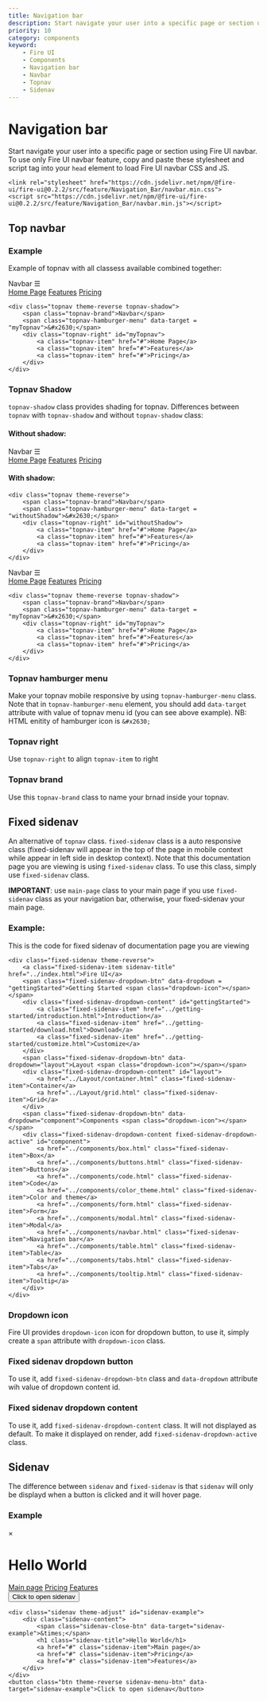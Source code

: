 ```yaml
---
title: Navigation bar
description: Start navigate your user into a specific page or section using Fire UI navbar.
priority: 10
category: components
keyword: 
    - Fire UI
    - Components
    - Navigation bar
    - Navbar
    - Topnav
    - Sidenav
---
```


# Navigation bar

Start navigate your user into a specific page or section using Fire UI navbar. To use only Fire UI navbar feature, copy and paste these stylesheet and script tag into your `head` element to load Fire UI navbar CSS and JS.

```
<link rel="stylesheet" href="https://cdn.jsdelivr.net/npm/@fire-ui/fire-ui@0.2.2/src/feature/Navigation_Bar/navbar.min.css">
<script src="https://cdn.jsdelivr.net/npm/@fire-ui/fire-ui@0.2.2/src/feature/Navigation_Bar/navbar.min.js"></script>
```
<div class="division">

## Top navbar
<div class="my-4">

### Example
Example of topnav with all classess available combined together:
<div class="topnav theme-reverse topnav-shadow">
    <span class="topnav-brand">Navbar</span>
    <span class="topnav-hamburger-menu" data-target = "myTopnav">&#x2630;</span>
    <div class="topnav-right" id="myTopnav">
        <a class="topnav-item" href="#">Home Page</a>
        <a class="topnav-item" href="#">Features</a>
        <a class="topnav-item" href="#">Pricing</a>
    </div>
</div>

```
<div class="topnav theme-reverse topnav-shadow">
    <span class="topnav-brand">Navbar</span>
    <span class="topnav-hamburger-menu" data-target = "myTopnav">&#x2630;</span>
    <div class="topnav-right" id="myTopnav">
        <a class="topnav-item" href="#">Home Page</a>
        <a class="topnav-item" href="#">Features</a>
        <a class="topnav-item" href="#">Pricing</a>
    </div>
</div>
```

</div>
<div class="my-4">

### Topnav Shadow
`topnav-shadow` class provides shading for topnav. Differences between `topnav` with `topnav-shadow` and without `topnav-shadow` class:

#### Without shadow:

<div class="topnav theme-reverse">
    <span class="topnav-brand">Navbar</span>
    <span class="topnav-hamburger-menu" data-target = "withoutShadow">&#x2630;</span>
    <div class="topnav-right" id="withoutShadow">
        <a class="topnav-item" href="#">Home Page</a>
        <a class="topnav-item" href="#">Features</a>
        <a class="topnav-item" href="#">Pricing</a>
    </div>
</div>

#### With shadow:

```
<div class="topnav theme-reverse">
    <span class="topnav-brand">Navbar</span>
    <span class="topnav-hamburger-menu" data-target = "withoutShadow">&#x2630;</span>
    <div class="topnav-right" id="withoutShadow">
        <a class="topnav-item" href="#">Home Page</a>
        <a class="topnav-item" href="#">Features</a>
        <a class="topnav-item" href="#">Pricing</a>
    </div>
</div>
```

<div class="topnav theme-reverse topnav-shadow">
    <span class="topnav-brand">Navbar</span>
    <span class="topnav-hamburger-menu" data-target = "withShadow">&#x2630;</span>
    <div class="topnav-right" id="withShadow">
        <a class="topnav-item" href="#">Home Page</a>
        <a class="topnav-item" href="#">Features</a>
        <a class="topnav-item" href="#">Pricing</a>
    </div>
</div>

```
<div class="topnav theme-reverse topnav-shadow">
    <span class="topnav-brand">Navbar</span>
    <span class="topnav-hamburger-menu" data-target = "myTopnav">&#x2630;</span>
    <div class="topnav-right" id="myTopnav">
        <a class="topnav-item" href="#">Home Page</a>
        <a class="topnav-item" href="#">Features</a>
        <a class="topnav-item" href="#">Pricing</a>
    </div>
</div>
```
</div>
<div class="my-4">

### Topnav hamburger menu
Make your topnav mobile responsive by using `topnav-hamburger-menu` class. Note that in `topnav-hamburger-menu` element, you should add `data-target` attribute with value of topnav menu id (you can see above example). NB: HTML enitity of hamburger icon is `&#x2630;`

### Topnav right
Use `topnav-right` to align `topnav-item` to right

### Topnav brand
Use this `topnav-brand` class to name your brnad inside your topnav.

</div>

</div>
<div class="division">

## Fixed sidenav
An alternative of `topnav` class. `fixed-sidenav` class is a auto responsive class (fixed-sidenav will appear in the top of the page in mobile context while appear in left side in desktop context). Note that this documentation page you are viewing is using `fixed-sidenav` class. To use this class, simply use `fixed-sidenav` class.

**IMPORTANT**: use `main-page` class to your main page if you use `fixed-sidenav` class as your navigation bar, otherwise, your fixed-sidenav your main page.
 
<div class="my-4">

### Example:
This is the code for fixed sidenav of documentation page you are viewing
```
<div class="fixed-sidenav theme-reverse">
    <a class="fixed-sidenav-item sidenav-title" href="../index.html">Fire UI</a>
    <span class="fixed-sidenav-dropdown-btn" data-dropdown = "gettingStarted">Getting Started <span class="dropdown-icon"></span></span>
    <div class="fixed-sidenav-dropdown-content" id="gettingStarted">
        <a class="fixed-sidenav-item" href="../getting-started/introduction.html">Introduction</a>
        <a class="fixed-sidenav-item" href="../getting-started/download.html">Download</a>
        <a class="fixed-sidenav-item" href="../getting-started/customize.html">Customize</a>
    </div>
    <span class="fixed-sidenav-dropdown-btn" data-dropdown="layout">Layout <span class="dropdown-icon"></span></span>
    <div class="fixed-sidenav-dropdown-content" id="layout">
        <a href="../Layout/container.html" class="fixed-sidenav-item">Container</a>
        <a href="../Layout/grid.html" class="fixed-sidenav-item">Grid</a>
    </div>
    <span class="fixed-sidenav-dropdown-btn" data-dropdown="component">Components <span class="dropdown-icon"></span></span>
    <div class="fixed-sidenav-dropdown-content fixed-sidenav-dropdown-active" id="component">
        <a href="../components/box.html" class="fixed-sidenav-item">Box</a>
        <a href="../components/buttons.html" class="fixed-sidenav-item">Buttons</a>
        <a href="../components/code.html" class="fixed-sidenav-item">Code</a>
        <a href="../components/color_theme.html" class="fixed-sidenav-item">Color and theme</a>
        <a href="../components/form.html" class="fixed-sidenav-item">Form</a>
        <a href="../components/modal.html" class="fixed-sidenav-item">Modal</a>
        <a href="../components/navbar.html" class="fixed-sidenav-item">Navigation bar</a>
        <a href="../components/table.html" class="fixed-sidenav-item">Table</a>
        <a href="../components/tabs.html" class="fixed-sidenav-item">Tabs</a>
        <a href="../components/tooltip.html" class="fixed-sidenav-item">Tooltip</a>
    </div>
</div>
```
</div>
<div class="my-4">

### Dropdown icon
Fire UI provides `dropdown-icon` icon for dropdown button, to use it, simply create a `span` attribute with `dropdown-icon` class.

</div>
<div class="my-4">

### Fixed sidenav dropdown button
To use it, add `fixed-sidenav-dropdown-btn` class and `data-dropdown` attribute wih value of dropdown content id.

</div>
<div class="my-4">

### Fixed sidenav dropdown content
To use it, add `fixed-sidenav-dropdown-content` class. It will not displayed as default. To make it displayed on render, add `fixed-sidenav-dropdown-active` class.

</div>

</div>
<div class="divison">

## Sidenav
The difference between `sidenav` and `fixed-sidenav` is that `sidenav` will only be displayd when a button is clicked and it will hover page.

### Example
<div class="sidenav theme-adjust" id="sidenav-example">
    <div class="sidenav-content">
        <span class="sidenav-close-btn" data-target="sidenav-example">&times;</span>
        <h1 class="sidenav-title">Hello World</h1>
        <a href="#" class="sidenav-item">Main page</a>
        <a href="#" class="sidenav-item">Pricing</a>
        <a href="#" class="sidenav-item">Features</a>
    </div>
</div>
<button class="btn theme-reverse sidenav-menu-btn" data-target="sidenav-example">Click to open sidenav</button>

```
<div class="sidenav theme-adjust" id="sidenav-example">
    <div class="sidenav-content">
        <span class="sidenav-close-btn" data-target="sidenav-example">&times;</span>
        <h1 class="sidenav-title">Hello World</h1>
        <a href="#" class="sidenav-item">Main page</a>
        <a href="#" class="sidenav-item">Pricing</a>
        <a href="#" class="sidenav-item">Features</a>
    </div>
</div>
<button class="btn theme-reverse sidenav-menu-btn" data-target="sidenav-example">Click to open sidenav</button>
```

</div>